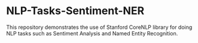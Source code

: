 # NLP-Tasks-Sentiment-NER
This repository demonstrates the use of Stanford CoreNLP library for doing NLP tasks such as Sentiment Analysis and Named Entity Recognition.

